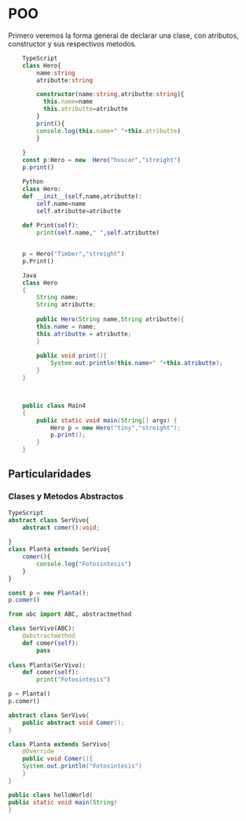 # POO
Primero veremos la forma general de declarar una clase, con atributos, constructor y sus respectivos metodos.
```ts
	TypeScript
	class Hero{
		name:string
		atributte:string

		constructor(name:string,atributte:string){
		  this.name=name
		  this.atributte=atributte
		}
		print(){
		console.log(this.name+" "+this.atributte)
		}
	
	}
	const p:Hero = new  Hero("huscar","streight")
	p.print()
```
```python
	Python
	class Hero:
    def __init__(self,name,atributte):
        self.name=name
        self.atributte=atributte
    
    def Print(self):
        print(self.name," ",self.atributte)


	p = Hero("Timber","streight")
	p.Print()
```
```java
	Java
	class Hero
	{
	    String name;
	    String atributte;
    
	    public Hero(String name,String atributte){
        this.name = name;
        this.atributte = atributte;
	    }
    
	    public void print(){
	        System.out.println(this.name+" "+this.atributte);
	    }
	}



	public class Main4
	{
		public static void main(String[] args) {
			Hero p = new Hero("tiny","streight");
			p.print();
		}
	}

```
## Particularidades
### Clases y Metodos Abstractos

```ts
TypeScript
abstract class SerVivo{
	abstract comer():void;
	
}
class Planta extends SerVivo{
	comer(){
		console.log("Fotosintesis")
	}
}

const p = new Planta();
p.comer()
```

```python
from abc import ABC, abstractmethod

class SerVivo(ABC):    
    @abstractmethod
    def comer(self):
        pass
    
class Planta(SerVivo):
    def comer(self):
        print("Fotosintesis")

p = Planta()
p.comer()
```

```java
abstract class SerVivo{
	public abstract void Comer();
}

class Planta extends SerVivo{
	@Override
	public void Comer(){
	System.out.println("Fotosintesis")
	}
}

public class helloWorld{
public static void main(String)
}
```





<!--stackedit_data:
eyJoaXN0b3J5IjpbLTEyMjE4NzI0NywxMTU1Njc0ODM1LC0xND
AxNzcwNDEyLDEyMDUwNjA2MDAsMTQzMzQ4MDI4OCwtMjA3MTU5
NjIzLDgyMzk0MzE4Nyw2MzY3ODgxMzQsLTcxMzEzNDI2MSwtMT
I0NzExMjYxMywtMTYwMjYyMzQxNSwtNzE1MTUxMTg2LC0xOTI5
OTAyMjMsODMwNDcyMjg3LDE3NTQyMzE1MDVdfQ==
-->